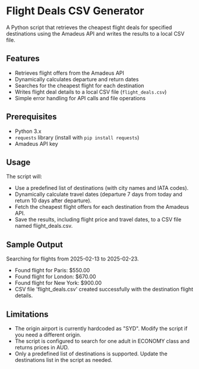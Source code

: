 # Flight Deals CSV Generator

A Python script that retrieves the cheapest flight deals for specified destinations using the Amadeus API and writes the results to a local CSV file.

## Features

- Retrieves flight offers from the Amadeus API
- Dynamically calculates departure and return dates
- Searches for the cheapest flight for each destination
- Writes flight deal details to a local CSV file (`flight_deals.csv`)
- Simple error handling for API calls and file operations

## Prerequisites

- Python 3.x
- `requests` library (install with `pip install requests`)
- Amadeus API key
  
## Usage
The script will:
- Use a predefined list of destinations (with city names and IATA codes).
- Dynamically calculate travel dates (departure 7 days from today and return 10 days after departure).
- Fetch the cheapest flight offers for each destination from the Amadeus API.
- Save the results, including flight price and travel dates, to a CSV file named flight_deals.csv.

## Sample Output
Searching for flights from 2025-02-13 to 2025-02-23.
- Found flight for Paris: $550.00
- Found flight for London: $670.00
- Found flight for New York: $900.00
- CSV file 'flight_deals.csv' created successfully with the destination flight details.

## Limitations
- The origin airport is currently hardcoded as "SYD". Modify the script if you need a different origin.
- The script is configured to search for one adult in ECONOMY class and returns prices in AUD.
- Only a predefined list of destinations is supported. Update the destinations list in the script as needed.




